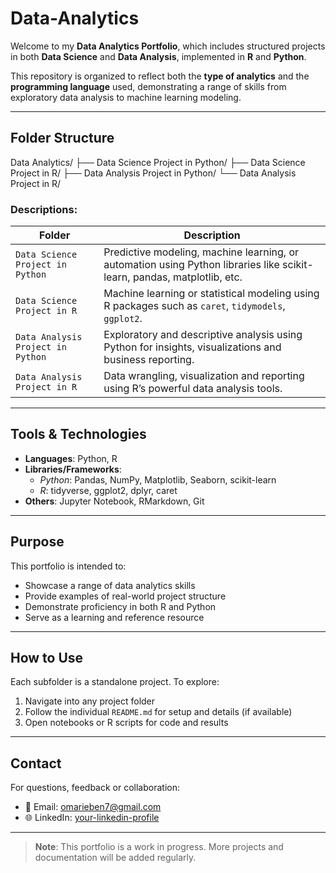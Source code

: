 # Data-Analytics

Welcome to my **Data Analytics Portfolio**, which includes structured projects in both **Data Science** and **Data Analysis**, implemented in **R** and **Python**.

This repository is organized to reflect both the **type of analytics** and the **programming language** used, demonstrating a range of skills from exploratory data analysis to machine learning modeling.

---

## Folder Structure
Data Analytics/
├── Data Science Project in Python/
├── Data Science Project in R/
├── Data Analysis Project in Python/
└── Data Analysis Project in R/


### Descriptions:

| Folder                             | Description |
|------------------------------------|-------------|
| `Data Science Project in Python`   | Predictive modeling, machine learning, or automation using Python libraries like scikit-learn, pandas, matplotlib, etc. |
| `Data Science Project in R`        | Machine learning or statistical modeling using R packages such as `caret`, `tidymodels`, `ggplot2`. |
| `Data Analysis Project in Python`  | Exploratory and descriptive analysis using Python for insights, visualizations and business reporting. |
| `Data Analysis Project in R`       | Data wrangling, visualization and reporting using R’s powerful data analysis tools. |

---

## Tools & Technologies

- **Languages**: Python, R
- **Libraries/Frameworks**:
  - *Python*: Pandas, NumPy, Matplotlib, Seaborn, scikit-learn
  - *R*: tidyverse, ggplot2, dplyr, caret
- **Others**: Jupyter Notebook, RMarkdown, Git

---

## Purpose

This portfolio is intended to:
- Showcase a range of data analytics skills
- Provide examples of real-world project structure
- Demonstrate proficiency in both R and Python
- Serve as a learning and reference resource

---

## How to Use

Each subfolder is a standalone project. To explore:
1. Navigate into any project folder
2. Follow the individual `README.md` for setup and details (if available)
3. Open notebooks or R scripts for code and results

---

## Contact

For questions, feedback or collaboration:
- 📧 Email: omarieben7@gmail.com
- 🌐 LinkedIn: [your-linkedin-profile](https://www.linkedin.com/in/omarieben/)

---

> **Note**: This portfolio is a work in progress. More projects and documentation will be added regularly.

